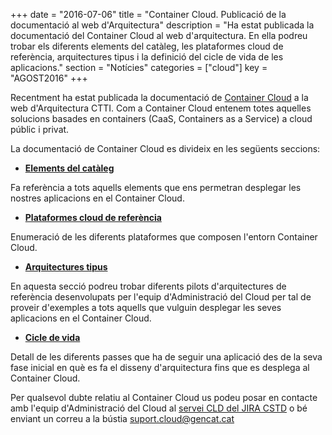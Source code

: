 +++
date        = "2016-07-06"
title       = "Container Cloud. Publicació de la documentació al web d'Arquitectura"
description = "Ha estat publicada la documentació del Container Cloud al web d'arquitectura. En ella podreu trobar els diferents elements del catàleg, les plataformes cloud de referència, arquitectures tipus i la definició del cicle de vida de les aplicacions."
section     = "Notícies"
categories  = ["cloud"]
key         = "AGOST2016"
+++

Recentment ha estat publicada la documentació de [Container Cloud](http://canigo.ctti.gencat.cat/cloud/) a la web d'Arquitectura CTTI. Com a Container Cloud entenem totes aquelles solucions basades en containers (CaaS, Containers as a Service) a cloud públic i privat.

La documentació de Container Cloud es divideix en les següents seccions:

* [**Elements del catàleg**](http://canigo.ctti.gencat.cat/cloud/cataleg/)

Fa referència a tots aquells elements que ens permetran desplegar les nostres aplicacions en el Container Cloud.

* [**Plataformes cloud de referència**](http://canigo.ctti.gencat.cat/cloud/caas/)

Enumeració de les diferents plataformes que composen l'entorn Container Cloud.

* [**Arquitectures tipus**](http://canigo.ctti.gencat.cat/cloud/aq/)

En aquesta secció podreu trobar diferents pilots d'arquitectures de referència desenvolupats per l'equip d'Administració del Cloud per tal de proveir d'exemples a tots aquells que vulguin desplegar les seves aplicacions en el Container Cloud.

* [**Cicle de vida**](http://canigo.ctti.gencat.cat/cloud/lifecycle/)

Detall de les diferents passes que ha de seguir una aplicació des de la seva fase inicial en què es fa el disseny d'arquitectura fins que es desplega al Container Cloud.

Per qualsevol dubte relatiu al Container Cloud us podeu posar en contacte amb l'equip d'Administració del Cloud al [servei CLD del JIRA CSTD](http://cstd.ctti.gencat.cat/jiracstd/browse/CLD) o bé enviant un correu a la bústia [suport.cloud@gencat.cat](mailto:suport.cloud@gencat.cat)